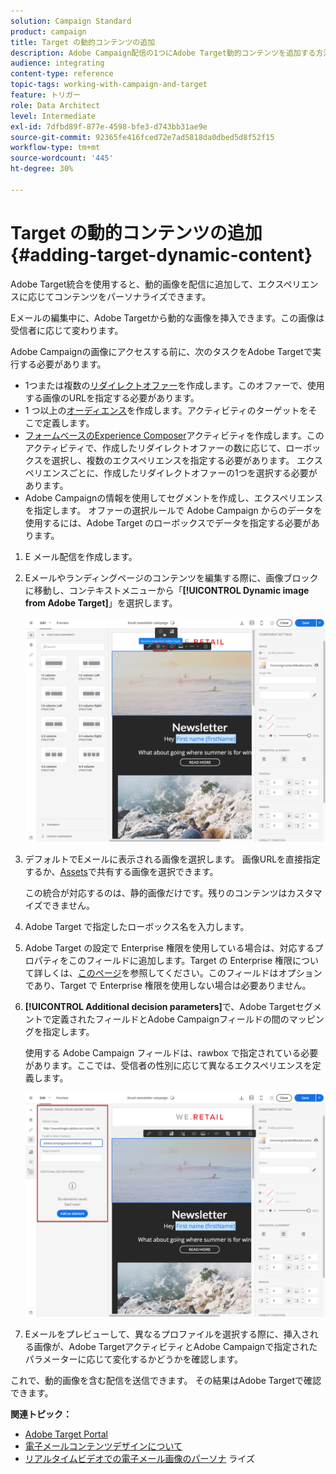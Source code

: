 ```yaml
---
solution: Campaign Standard
product: campaign
title: Target の動的コンテンツの追加
description: Adobe Campaign配信の1つにAdobe Target動的コンテンツを追加する方法を説明します。
audience: integrating
content-type: reference
topic-tags: working-with-campaign-and-target
feature: トリガー
role: Data Architect
level: Intermediate
exl-id: 7dfbd89f-877e-4598-bfe3-d743bb31ae9e
source-git-commit: 92365fe416fced72e7ad5818da0dbed5d8f52f15
workflow-type: tm+mt
source-wordcount: '445'
ht-degree: 30%

---
```


# Target の動的コンテンツの追加{#adding-target-dynamic-content}

Adobe Target統合を使用すると、動的画像を配信に追加して、エクスペリエンスに応じてコンテンツをパーソナライズできます。

Eメールの編集中に、Adobe Targetから動的な画像を挿入できます。この画像は受信者に応じて変わります。

Adobe Campaignの画像にアクセスする前に、次のタスクをAdobe Targetで実行する必要があります。

* 1つまたは複数の[リダイレクトオファー](https://experienceleague.adobe.com/docs/target/using/experiences/offers/offer-redirect.html)を作成します。このオファーで、使用する画像のURLを指定する必要があります。
* 1 つ以上の[オーディエンス](https://experienceleague.adobe.com/docs/target/using/audiences/create-audiences/audiences.html)を作成します。アクティビティのターゲットをそこで定義します。
* [フォームベースのExperience Composer](https://experienceleague.adobe.com/docs/target/using/experiences/form-experience-composer.html)アクティビティを作成します。このアクティビティで、作成したリダイレクトオファーの数に応じて、ローボックスを選択し、複数のエクスペリエンスを指定する必要があります。 エクスペリエンスごとに、作成したリダイレクトオファーの1つを選択する必要があります。
* Adobe Campaignの情報を使用してセグメントを作成し、エクスペリエンスを指定します。 オファーの選択ルールで Adobe Campaign からのデータを使用するには、Adobe Target のローボックスでデータを指定する必要があります。

1. E メール配信を作成します。
1. Eメールやランディングページのコンテンツを編集する際に、画像ブロックに移動し、コンテキストメニューから「**[!UICONTROL Dynamic image from Adobe Target]**」を選択します。

   ![](assets/tar_insert_dynamic_image.png)

1. デフォルトでEメールに表示される画像を選択します。 画像URLを直接指定するか、[Assets](../../integrating/using/working-with-campaign-and-assets-core-service.md)で共有する画像を選択できます。

   この統合が対応するのは、静的画像だけです。残りのコンテンツはカスタマイズできません。

1. Adobe Target で指定したローボックス名を入力します。
1. Adobe Target の設定で Enterprise 権限を使用している場合は、対応するプロパティをこのフィールドに追加します。Target の Enterprise 権限について詳しくは、[このページ](https://experienceleague.adobe.com/docs/target/using/administer/manage-users/enterprise/properties-overview.html?lang=ja)を参照してください。このフィールドはオプションであり、Target で Enterprise 権限を使用しない場合は必要ありません。
1. **[!UICONTROL Additional decision parameters]**&#x200B;で、Adobe Targetセグメントで定義されたフィールドとAdobe Campaignフィールドの間のマッピングを指定します。

   使用する Adobe Campaign フィールドは、rawbox で指定されている必要があります。ここでは、受信者の性別に応じて異なるエクスペリエンスを定義します。

   ![](assets/tar_additional_decisionning_parameters.png)

1. Eメールをプレビューして、異なるプロファイルを選択する際に、挿入される画像が、Adobe TargetアクティビティとAdobe Campaignで指定されたパラメーターに応じて変化するかどうかを確認します。

これで、動的画像を含む配信を送信できます。 その結果はAdobe Targetで確認できます。

**関連トピック：**

* [Adobe Target Portal](https://experienceleague.adobe.com/docs/target/using/integrate/campaign-and-target.html)
* [電子メールコンテンツデザインについて](../../designing/using/designing-content-in-adobe-campaign.md)
* [リアルタイムビデオでの電子メール画像のパーソナ](https://helpx.adobe.com/marketing-cloud/how-to/email-marketing.html) ライズ
